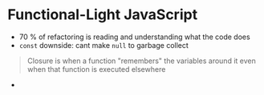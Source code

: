 # Functional-Light JavaScript

* 70 % of refactoring is reading and understanding what the code does
* ```const``` downside: cant make ```null``` to garbage collect

> Closure is when a function "remembers" the variables around it even when that function is executed elsewhere

*
